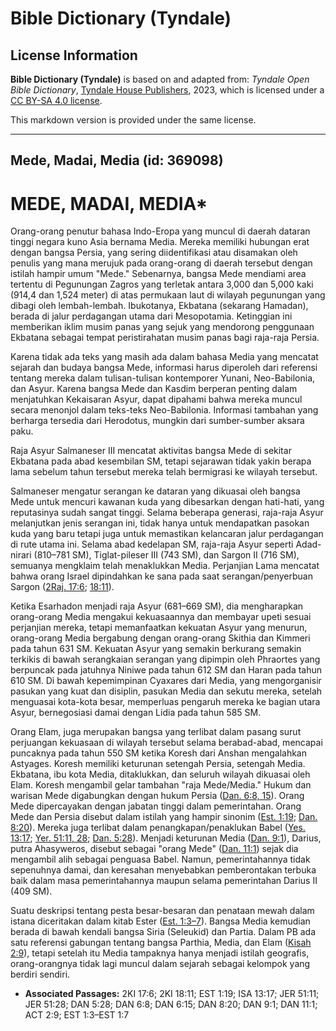 # Bible Dictionary (Tyndale)

## License Information

**Bible Dictionary (Tyndale)** is based on and adapted from: _Tyndale Open Bible Dictionary_, [Tyndale House Publishers](https://tyndaleopenresources.com/), 2023, which is licensed under a [CC BY-SA 4.0 license](https://creativecommons.org/licenses/by-sa/4.0/legalcode.en).

This markdown version is provided under the same license.



--------------------------------

## Mede, Madai, Media (id: 369098)

MEDE, MADAI, MEDIA\*
====================

Orang\-orang penutur bahasa Indo\-Eropa yang muncul di daerah dataran tinggi negara kuno Asia bernama Media. Mereka memiliki hubungan erat dengan bangsa Persia, yang sering diidentifikasi atau disamakan oleh penulis yang mana merujuk pada orang\-orang di daerah tersebut dengan istilah hampir umum "Mede." Sebenarnya, bangsa Mede mendiami area tertentu di Pegunungan Zagros yang terletak antara 3,000 dan 5,000 kaki (914,4 dan 1,524 meter) di atas permukaan laut di wilayah pegunungan yang dibagi oleh lembah\-lembah. Ibukotanya, Ekbatana (sekarang Hamadan), berada di jalur perdagangan utama dari Mesopotamia. Ketinggian ini memberikan iklim musim panas yang sejuk yang mendorong penggunaan Ekbatana sebagai tempat peristirahatan musim panas bagi raja\-raja Persia.

Karena tidak ada teks yang masih ada dalam bahasa Media yang mencatat sejarah dan budaya bangsa Mede, informasi harus diperoleh dari referensi tentang mereka dalam tulisan\-tulisan kontemporer Yunani, Neo\-Babilonia, dan Asyur. Karena bangsa Mede dan Kasdim berperan penting dalam menjatuhkan Kekaisaran Asyur, dapat dipahami bahwa mereka muncul secara menonjol dalam teks\-teks Neo\-Babilonia. Informasi tambahan yang berharga tersedia dari Herodotus, mungkin dari sumber\-sumber aksara paku.

Raja Asyur Salmaneser III mencatat aktivitas bangsa Mede di sekitar Ekbatana pada abad kesembilan SM, tetapi sejarawan tidak yakin berapa lama sebelum tahun tersebut mereka telah bermigrasi ke wilayah tersebut.

Salmaneser mengatur serangan ke dataran yang dikuasai oleh bangsa Mede untuk mencuri kawanan kuda yang dibesarkan dengan hati\-hati, yang reputasinya sudah sangat tinggi. Selama beberapa generasi, raja\-raja Asyur melanjutkan jenis serangan ini, tidak hanya untuk mendapatkan pasokan kuda yang baru tetapi juga untuk memastikan kelancaran jalur perdagangan di rute utama ini. Selama abad kedelapan SM, raja\-raja Asyur seperti Adad\-nirari (810–781 SM), Tiglat\-pileser III (743 SM), dan Sargon II (716 SM), semuanya mengklaim telah menaklukkan Media. Perjanjian Lama mencatat bahwa orang Israel dipindahkan ke sana pada saat serangan/penyerbuan Sargon ([2Raj. 17:6](https://ref.ly/2Kgs17:6); [18:11](https://ref.ly/2Kgs18:11)).

Ketika Esarhadon menjadi raja Asyur (681–669 SM), dia mengharapkan orang\-orang Media mengakui kekuasaannya dan membayar upeti sesuai perjanjian mereka, tetapi memanfaatkan kekuatan Asyur yang menurun, orang\-orang Media bergabung dengan orang\-orang Skithia dan Kimmeri pada tahun 631 SM. Kekuatan Asyur yang semakin berkurang semakin terkikis di bawah serangkaian serangan yang dipimpin oleh Phraortes yang berpuncak pada jatuhnya Niniwe pada tahun 612 SM dan Haran pada tahun 610 SM. Di bawah kepemimpinan Cyaxares dari Media, yang mengorganisir pasukan yang kuat dan disiplin, pasukan Media dan sekutu mereka, setelah menguasai kota\-kota besar, memperluas pengaruh mereka ke bagian utara Asyur, bernegosiasi damai dengan Lidia pada tahun 585 SM.

Orang Elam, juga merupakan bangsa yang terlibat dalam pasang surut perjuangan kekuasaan di wilayah tersebut selama berabad\-abad, mencapai puncaknya pada tahun 550 SM ketika Koresh dari Anshan mengalahkan Astyages. Koresh memiliki keturunan setengah Persia, setengah Media. Ekbatana, ibu kota Media, ditaklukkan, dan seluruh wilayah dikuasai oleh Elam. Koresh mengambil gelar tambahan "raja Mede/Media." Hukum dan warisan Mede digabungkan dengan hukum Persia ([Dan. 6:8, 15](https://ref.ly/Dan6:8,Dan6:15)). Orang Mede dipercayakan dengan jabatan tinggi dalam pemerintahan. Orang Mede dan Persia disebut dalam istilah yang hampir sinonim ([Est. 1:19](https://ref.ly/Esth1:19); [Dan. 8:20](https://ref.ly/Dan8:20)). Mereka juga terlibat dalam penangkapan/penaklukan Babel ([Yes. 13:17](https://ref.ly/Isa13:17); [Yer. 51:11, 28](https://ref.ly/Jer51:11,Jer51:28); [Dan. 5:28](https://ref.ly/Dan5:28)). Menjadi keturunan Media ([Dan. 9:1](https://ref.ly/Dan9:1)), Darius, putra Ahasyweros, disebut sebagai "orang Mede" ([Dan. 11:1](https://ref.ly/Dan11:1)) sejak dia mengambil alih sebagai penguasa Babel. Namun, pemerintahannya tidak sepenuhnya damai, dan keresahan menyebabkan pemberontakan terbuka baik dalam masa pemerintahannya maupun selama pemerintahan Darius II (409 SM).

Suatu deskripsi tentang pesta besar\-besaran dan penataan mewah dalam istana diceritakan dalam kitab Ester ([Est. 1:3–7](https://ref.ly/Esth1:3-Esth1:7)). Bangsa Media kemudian berada di bawah kendali bangsa Siria (Seleukid) dan Partia. Dalam PB ada satu referensi gabungan tentang bangsa Parthia, Media, dan Elam ([Kisah 2:9](https://ref.ly/Acts2:9)), tetapi setelah itu Media tampaknya hanya menjadi istilah geografis, orang\-orangnya tidak lagi muncul dalam sejarah sebagai kelompok yang berdiri sendiri.

* **Associated Passages:** 2KI 17:6; 2KI 18:11; EST 1:19; ISA 13:17; JER 51:11; JER 51:28; DAN 5:28; DAN 6:8; DAN 6:15; DAN 8:20; DAN 9:1; DAN 11:1; ACT 2:9; EST 1:3–EST 1:7

